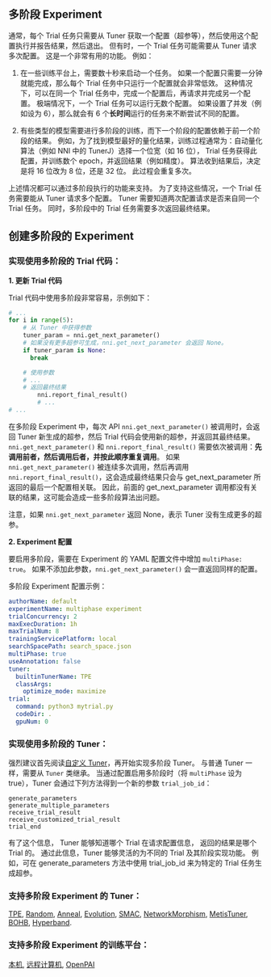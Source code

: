 ## 多阶段 Experiment

通常，每个 Trial 任务只需要从 Tuner 获取一个配置（超参等），然后使用这个配置执行并报告结果，然后退出。 但有时，一个 Trial 任务可能需要从 Tuner 请求多次配置。 这是一个非常有用的功能。 例如：

1. 在一些训练平台上，需要数十秒来启动一个任务。 如果一个配置只需要一分钟就能完成，那么每个 Trial 任务中只运行一个配置就会非常低效。 这种情况下，可以在同一个 Trial 任务中，完成一个配置后，再请求并完成另一个配置。 极端情况下，一个 Trial 任务可以运行无数个配置。 如果设置了并发（例如设为 6），那么就会有 6 个**长时间**运行的任务来不断尝试不同的配置。

2. 有些类型的模型需要进行多阶段的训练，而下一个阶段的配置依赖于前一个阶段的结果。 例如，为了找到模型最好的量化结果，训练过程通常为：自动量化算法（例如 NNI 中的 TunerJ）选择一个位宽（如 16 位）， Trial 任务获得此配置，并训练数个 epoch，并返回结果（例如精度）。 算法收到结果后，决定是将 16 位改为 8 位，还是 32 位。 此过程会重复多次。

上述情况都可以通过多阶段执行的功能来支持。 为了支持这些情况，一个 Trial 任务需要能从 Tuner 请求多个配置。 Tuner 需要知道两次配置请求是否来自同一个 Trial 任务。 同时，多阶段中的 Trial 任务需要多次返回最终结果。

## 创建多阶段的 Experiment

### 实现使用多阶段的 Trial 代码：

**1. 更新 Trial 代码**

Trial 代码中使用多阶段非常容易，示例如下：

```python
# ...
for i in range(5):
    # 从 Tuner 中获得参数
    tuner_param = nni.get_next_parameter()
    # 如果没有更多超参可生成，nni.get_next_parameter 会返回 None。
    if tuner_param is None:
      break

    # 使用参数
    # ...
    # 返回最终结果
        nni.report_final_result()
        # ...
# ...
```

在多阶段 Experiment 中，每次 API `nni.get_next_parameter()` 被调用时，会返回 Tuner 新生成的超参，然后 Trial 代码会使用新的超参，并返回其最终结果。 `nni.get_next_parameter()` 和 `nni.report_final_result()` 需要依次被调用：**先调用前者，然后调用后者，并按此顺序重复调用**。 如果 `nni.get_next_parameter()` 被连续多次调用，然后再调用 `nni.report_final_result()`，这会造成最终结果只会与 get_next_parameter 所返回的最后一个配置相关联。 因此，前面的 get_next_parameter 调用都没有关联的结果，这可能会造成一些多阶段算法出问题。

注意，如果 `nni.get_next_parameter` 返回 None，表示 Tuner 没有生成更多的超参。

**2. Experiment 配置**

要启用多阶段，需要在 Experiment 的 YAML 配置文件中增加 `multiPhase: true`。 如果不添加此参数，`nni.get_next_parameter()` 会一直返回同样的配置。

多阶段 Experiment 配置示例：

```yaml
authorName: default
experimentName: multiphase experiment
trialConcurrency: 2
maxExecDuration: 1h
maxTrialNum: 8
trainingServicePlatform: local
searchSpacePath: search_space.json
multiPhase: true
useAnnotation: false
tuner:
  builtinTunerName: TPE
  classArgs:
    optimize_mode: maximize
trial:
  command: python3 mytrial.py
  codeDir: .
  gpuNum: 0
```

### 实现使用多阶段的 Tuner：

强烈建议首先阅读[自定义 Tuner](https://nni.readthedocs.io/zh/latest/Tuner/CustomizeTuner.html)，再开始实现多阶段 Tuner。 与普通 Tuner 一样，需要从 `Tuner` 类继承。 当通过配置启用多阶段时（将 `multiPhase` 设为 true），Tuner 会通过下列方法得到一个新的参数 `trial_job_id`：

```text
generate_parameters
generate_multiple_parameters
receive_trial_result
receive_customized_trial_result
trial_end
```

有了这个信息， Tuner 能够知道哪个 Trial 在请求配置信息， 返回的结果是哪个 Trial 的。 通过此信息，Tuner 能够灵活的为不同的 Trial 及其阶段实现功能。 例如，可在 generate_parameters 方法中使用 trial_job_id 来为特定的 Trial 任务生成超参。

### 支持多阶段 Experiment 的 Tuner：

[TPE](../Tuner/HyperoptTuner.md), [Random](../Tuner/HyperoptTuner.md), [Anneal](../Tuner/HyperoptTuner.md), [Evolution](../Tuner/EvolutionTuner.md), [SMAC](../Tuner/SmacTuner.md), [NetworkMorphism](../Tuner/NetworkmorphismTuner.md), [MetisTuner](../Tuner/MetisTuner.md), [BOHB](../Tuner/BohbAdvisor.md), [Hyperband](../Tuner/HyperbandAdvisor.md).

### 支持多阶段 Experiment 的训练平台：

[本机](../TrainingService/LocalMode.md), [远程计算机](../TrainingService/RemoteMachineMode.md), [OpenPAI](../TrainingService/PaiMode.md)